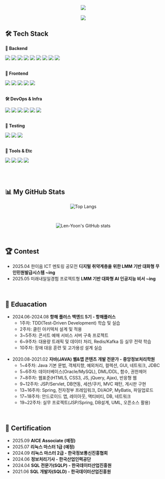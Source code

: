 <div align="center">
  <img src="https://github.com/user-attachments/assets/b73ce838-f9e9-4c2e-bfdb-c38670fb58dd" />
</div>

<br> 

<div align="center">
  <a href="https://velog.io/@mabest123/posts">
  <img src="https://img.shields.io/badge/Velog-90ee90?style=for-the-badge&logo=velog&logoColor=black">
  </a>
</div>


## 🛠 Tech Stack

**🔧 Backend**

<div>
<img src="https://img.shields.io/badge/Java-007396?style=for-the-badge&logo=openjdk&logoColor=white">
<img src="https://img.shields.io/badge/Python-3776AB?style=for-the-badge&logo=python&logoColor=white">
<img src="https://img.shields.io/badge/C-00599C?style=for-the-badge&logo=c&logoColor=white">
<img src="https://img.shields.io/badge/PHP-777BB4?style=for-the-badge&logo=php&logoColor=white">
<img src="https://img.shields.io/badge/SpringBoot-6DB33F?style=for-the-badge&logo=springboot&logoColor=white">
<img src="https://img.shields.io/badge/Oracle-F80000?style=for-the-badge&logo=oracle&logoColor=white">
<img src="https://img.shields.io/badge/MySQL-4479A1?style=for-the-badge&logo=mysql&logoColor=white">
<img src="https://img.shields.io/badge/JPA-FF6F00?style=for-the-badge&logo=jpa&logoColor=white">
<img src="https://img.shields.io/badge/MyBatis-6DB33F?style=for-the-badge&logo=mybatis&logoColor=white">
</div>

<br>

**🎨 Frontend**

<div>
<img src="https://img.shields.io/badge/JavaScript-F7DF1E?style=for-the-badge&logo=javascript&logoColor=white">
<img src="https://img.shields.io/badge/React-61DAFB?style=for-the-badge&logo=react&logoColor=white">
<img src="https://img.shields.io/badge/jQuery-0769AD?style=for-the-badge&logo=jquery&logoColor=white">
<img src="https://img.shields.io/badge/HTML5-E34F26?style=for-the-badge&logo=html5&logoColor=white">
<img src="https://img.shields.io/badge/CSS3-1572B6?style=for-the-badge&logo=css3&logoColor=white">
</div>

<br>

**🛠️ DevOps & Infra**

<div>
<img src="https://img.shields.io/badge/Docker-2496ED?style=for-the-badge&logo=docker&logoColor=white">
<img src="https://img.shields.io/badge/GitHub-181717?style=for-the-badge&logo=github&logoColor=white">
<img src="https://img.shields.io/badge/Grafana-F46800?style=for-the-badge&logo=grafana&logoColor=white">
<img src="https://img.shields.io/badge/InfluxDB-22ADF6?style=for-the-badge&logo=influxdb&logoColor=white">
<img src="https://img.shields.io/badge/Apache Kafka-black?style=for-the-badge&logo=apachekafka&logoColor=white"> 
<img src="https://img.shields.io/badge/Redis-DC382D?style=for-the-badge&logo=redis&logoColor=white">
</div>

<br>

**🧪 Testing**

<div>
<img src="https://img.shields.io/badge/JUnit5-FF1439?style=for-the-badge&logo=junit5&logoColor=white">
<img src="https://img.shields.io/badge/Mockito-9ACD32?style=for-the-badge&logo=mockito&logoColor=white">
<img src="https://img.shields.io/badge/K6-7F52FF?style=for-the-badge&logo=k6&logoColor=white">
</div>

<br>

**🍬 Tools & Etc**

<div>
<img src="https://img.shields.io/badge/Git-F05032?style=for-the-badge&logo=git&logoColor=white">
<img src="https://img.shields.io/badge/SVN-809CC9?style=for-the-badge&logo=subversion&logoColor=white">
<img src="https://img.shields.io/badge/FIGMA-black?style=for-the-badge&logo=figma&logoColor=white">
<img src="https://img.shields.io/badge/LINUX-yellow?style=for-the-badge&logo=linux&logoColor=white">
</div>
</div>

<br><br>

## 📊 My GitHub Stats
<div align="center">
  
  ![Top Langs](https://github-readme-stats.vercel.app/api/top-langs/?username=Len-Yoon&layout=compact&theme=cobalt)

  <br>
  
  ![Len-Yoon's GitHub stats](https://github-readme-stats.vercel.app/api?username=Len-Yoon&show_icons=true&theme=cobalt)
  
  
</div>



<br>

## 🏆 Contest
- 2025.04 한이음 ICT 멘토링 공모전 <b>디지털 취약계층을 위한 LMM 기반 대화형 무인민원발급시스템 ~ing</b>
- 2025.05 미래내일일경험 프로젝트형 <b> LMM 기반 대화형 AI 인공지능 비서 ~ing </b>

<br>

## 📖 Eduacation
- 2024.06-2024.08 <b>항해 플러스 백엔드 5기 - 항해플러스</b> <br>
  - 1주차: TDD(Test-Driven Development) 학습 및 실습
  - 2주차: 클린 아키텍처 설계 및 적용
  - 3~5주차: 콘서트 예매 서비스 서버 구축 프로젝트
  - 6~9주차: 대용량 트래픽 및 데이터 처리, Redis/Kafka 등 실무 전략 학습
  - 10주차: 장애 대응 훈련 및 고가용성 설계 실습
<br><br>
- 2020.08-2021.02 <b>자바(JAVA) 웹&앱 콘텐츠 개발 전문가 - 중앙정보처리학원</b>
  - 1~4주차: Java 기본 문법, 객체지향, 예외처리, 컬렉션, GUI, 네트워크, JDBC
  - 5~6주차: 데이터베이스(Oracle/MySQL), DML/DDL, 함수, 권한제어
  - 7~8주차: 웹표준(HTML5, CSS3, JS, jQuery, Ajax), 반응형 웹
  - 9~12주차: JSP/Servlet, DB연동, 세션/쿠키, MVC 패턴, 게시판 구현
  - 13~16주차: Spring, 전자정부 프레임워크, DI/AOP, MyBatis, 파일업로드
  - 17~18주차: 안드로이드 앱, 레이아웃, 액티비티, DB, 네트워크
  - 19~22주차: 실무 프로젝트(JSP/Spring, DB설계, UML, 오픈소스 활용)

<br>

 ## 📒 Certification
 - 2025.09 <b> AICE Associate (예정) </b>
 - 2025.07 <b> 리눅스 마스터 1급 (예정) </b>
 - 2024.09 <b>리눅스 마스터 2급 - 한국정보통신진흥협회</b>
 - 2024.06 <b>정보처리기사 - 한국산업인력공단</b>
 - 2024.04 <b>SQL 전문가(SQLP) - 한국데이터산업진흥원</b>
- 2021.06 <b>SQL 개발자(SQLD) - 한국데이터산업진흥원</b>





